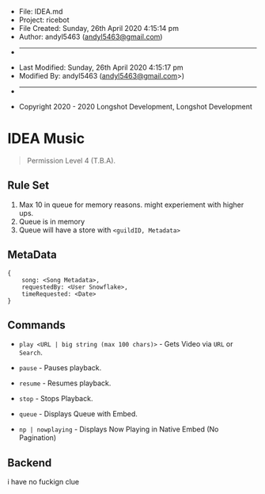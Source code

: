 - File: IDEA.md
- Project: ricebot
- File Created: Sunday, 26th April 2020 4:15:14 pm
- Author: andyl5463 (andyl5463@gmail.com)
- ***
- Last Modified: Sunday, 26th April 2020 4:15:17 pm
- Modified By: andyl5463 (andyl5463@gmail.com>)
- ***
- Copyright 2020 - 2020 Longshot Development, Longshot Development

# IDEA Music

> Permission Level 4 (T.B.A).

## Rule Set

1. Max 10 in queue for memory reasons. might experiement with higher ups.
2. Queue is in memory
3. Queue will have a store with `<guildID, Metadata>`

## MetaData

```
{
    song: <Song Metadata>,
    requestedBy: <User Snowflake>,
    timeRequested: <Date>
}
```

## Commands

- `play <URL | big string (max 100 chars)>` - Gets Video via `URL` or `Search`.

- `pause` - Pauses playback.

- `resume` - Resumes playback.

- `stop` - Stops Playback.

- `queue` - Displays Queue with Embed.

- `np | nowplaying` - Displays Now Playing in Native Embed (No Pagination)

## Backend

i have no fuckign clue
